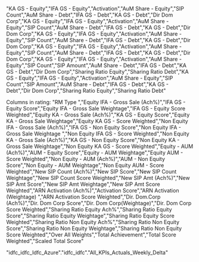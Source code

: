 "KA GS - Equity","IFA GS - Equity","Activation","AuM Share - Equity","SIP Count","AuM Share - Debt","IFA GS - Debt","KA GS - Debt","Dir Dom Corp","KA GS - Equity","IFA GS - Equity","Activation","AuM Share - Equity","SIP Count","AuM Share - Debt","IFA GS - Debt","KA GS - Debt","Dir Dom Corp","KA GS - Equity","IFA GS - Equity","Activation","AuM Share - Equity","SIP Count","AuM Share - Debt","IFA GS - Debt","KA GS - Debt","Dir Dom Corp","KA GS - Equity","IFA GS - Equity","Activation","AuM Share - Equity","SIP Count","AuM Share - Debt","IFA GS - Debt","KA GS - Debt","Dir Dom Corp","KA GS - Equity","IFA GS - Equity","Activation","AuM Share - Equity","SIP Count","SIP Amount","AuM Share - Debt","IFA GS - Debt","KA GS - Debt","Dir Dom Corp","Sharing Ratio Equity","Sharing Ratio Debt","KA GS - Equity","IFA GS - Equity","Activation","AuM Share - Equity","SIP Count","SIP Amount","AuM Share - Debt","IFA GS - Debt","KA GS - Debt","Dir Dom Corp","Sharing Ratio Equity","Sharing Ratio Debt"


Columns in rating: 
 "RM Type ","Equity IFA - Gross Sale  (Ach%)","IFA GS - Equity Score","Equity IFA - Gross Sale  Weightage","IFA GS - Equity Score Weighted","Equity KA - Gross Sale  (Ach%)","KA GS - Equity Score","Equity KA - Gross Sale  Weightage","Equity KA GS - Score Weighted","Non Equity IFA - Gross Sale  (Ach%)","IFA GS - Non Equity Score","Non Equity IFA - Gross Sale   Weightage ","Non Equity IFA GS - Score Weighted","Non Equity KA - Gross Sale  (Ach%)","KA GS - Non Equity Score","Non Equity KA - Gross Sale Weightage","Non Equity KA GS - Score Weighted","Equity - AUM (Ach%)","AUM - Equity Score","Equity - AUM Weightage","Equity AUM - Score Weighted","Non Equity - AUM (Ach%)","AUM - Non Equity Score","Non Equity - AUM Weightage","Non Equity AUM - Score Weighted","New SIP Count (Ach%)","New SIP Score","New SIP Count  Weightage","New SIP Count Score Weighted","New SIP Amt (Ach%)","New SIP Amt Score","New SIP Amt  Weightage","New SIP Amt Score Weighted","ARN Activation (Ach%)","Activation Score","ARN Activation (Weightage) ","ARN Activation Score Weighted","Dir. Dom.Corp (Ach%)","Dir. Dom Corp Score","Dir. Dom Corp(Weightage)","Dir. Dom Corp Score Weighted","Sharing Ratio Equity Ach%","Sharing Ratio Equity Score","Sharing Ratio Equity  Weightage","Sharing Ratio Equity Score Weighted","Sharing Ratio Non Equity Ach%","Sharing Ratio Non Equity Score","Sharing Ratio Non Equity  Weightage","Sharing Ratio Non Equity Score Weighted","Over All Weights","Total Achievement","Total Score Weighted","Scaled Total Score"


"idfc_idfc_Idfc_Azure"."idfc_idfc"."All_KPIs_Actuals_Weekly_Delta"
